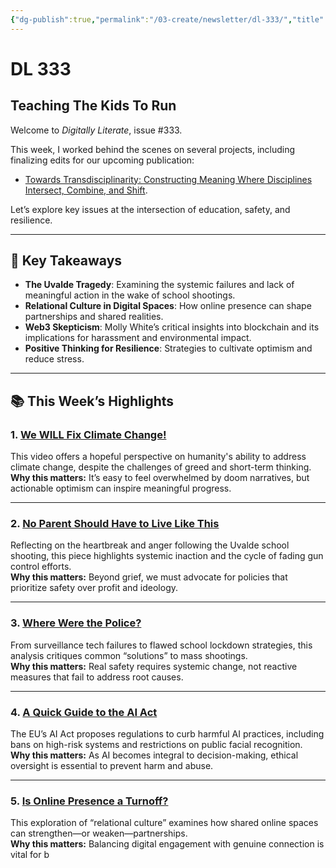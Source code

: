 ```yaml
---
{"dg-publish":true,"permalink":"/03-create/newsletter/dl-333/","title":"Teaching The Kids To Run","tags":["data","education","futures","guns","identity","privacy","school-violence","schools","social-media"]}
---
```



# DL 333

## Teaching The Kids To Run

Welcome to _Digitally Literate_, issue #333.  

This week, I worked behind the scenes on several projects, including finalizing edits for our upcoming publication:  
- [Towards Transdisciplinarity: Constructing Meaning Where Disciplines Intersect, Combine, and Shift](https://docs.google.com/document/d/1IN65TBvZU_VltL5z50nlNh8BW-S5zAW4pWbTZ2FZBYQ/edit#).

Let’s explore key issues at the intersection of education, safety, and resilience.  

---

## 🔖 Key Takeaways

- **The Uvalde Tragedy**: Examining the systemic failures and lack of meaningful action in the wake of school shootings.  
- **Relational Culture in Digital Spaces**: How online presence can shape partnerships and shared realities.  
- **Web3 Skepticism**: Molly White’s critical insights into blockchain and its implications for harassment and environmental impact.  
- **Positive Thinking for Resilience**: Strategies to cultivate optimism and reduce stress.  

---

## 📚 This Week’s Highlights

### 1. **[We WILL Fix Climate Change!](https://www.youtube.com/watch?v=LxgMdjyw8uw)**  
This video offers a hopeful perspective on humanity's ability to address climate change, despite the challenges of greed and short-term thinking.  
**Why this matters:** It’s easy to feel overwhelmed by doom narratives, but actionable optimism can inspire meaningful progress.  

---

### 2. **[No Parent Should Have to Live Like This](https://www.theatlantic.com/ideas/archive/2022/05/school-gun-violence-robb-elementary-uvalde/638422/)**  
Reflecting on the heartbreak and anger following the Uvalde school shooting, this piece highlights systemic inaction and the cycle of fading gun control efforts.  
**Why this matters:** Beyond grief, we must advocate for policies that prioritize safety over profit and ideology.  

---

### 3. **[Where Were the Police?](https://www.theatlantic.com/ideas/archive/2022/05/school-shooting-countermeasures-uvalde-texas/639434/)**  
From surveillance tech failures to flawed school lockdown strategies, this analysis critiques common “solutions” to mass shootings.  
**Why this matters:** Real safety requires systemic change, not reactive measures that fail to address root causes.  

---

### 4. **[A Quick Guide to the AI Act](https://www.technologyreview.com/2022-05-13/1052223/guide-ai-act-europe/)**  
The EU’s AI Act proposes regulations to curb harmful AI practices, including bans on high-risk systems and restrictions on public facial recognition.  
**Why this matters:** As AI becomes integral to decision-making, ethical oversight is essential to prevent harm and abuse.  

---

### 5. **[Is Online Presence a Turnoff?](https://bigthink.com/thinking/nietzsche-failure-comfort/)**  
This exploration of “relational culture” examines how shared online spaces can strengthen—or weaken—partnerships.  
**Why this matters:** Balancing digital engagement with genuine connection is vital for b
